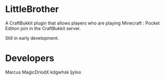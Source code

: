 LittleBrother
=============

A CraftBukkit plugin that allows players who are playing Minecraft : Pocket Edition join in the CraftBukkit server.

Still in early development.

Developers
==========
Marcus
MagicDriodX
kdgwhsk
ljyloo
